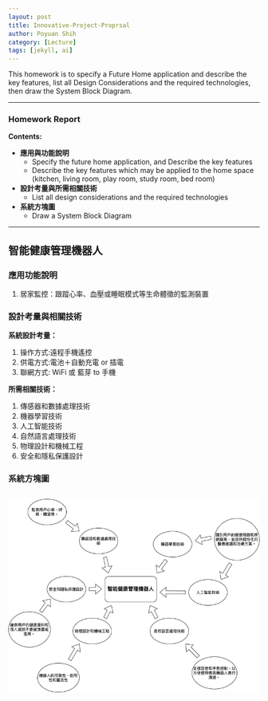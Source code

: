 ```yaml
---
layout: post
title: Innovative-Project-Proprsal
author: Poyuan Shih
category: [Lecture]
tags: [jekyll, ai]
---
```


This homework is to specify a Future Home application and describe the key features, list all Design Considerations and the required technologies, then draw the System Block Diagram.

---

### Homework Report
**Contents:**<br>
* **應用與功能說明**
  - Specify the future home application, and Describe the key features
  - Describe the key features which may be applied to the home space (kitchen, living room, play room, study room, bed room)
* **設計考量與所需相關技術**
  - List all design considerations and the required technologies
* **系統方塊圖**
  - Draw a System Block Diagram

---
## 智能健康管理機器人
### 應用功能說明
1. 居家監控：跟蹤心率、血壓或睡眠模式等生命體徵的監測裝置

### 設計考量與相關技術
**系統設計考量：**<br>
1. 操作方式:遠程手機遙控
2. 供電方式:電池＋自動充電 or 插電
3. 聯網方式: WiFi 或 藍芽 to 手機

**所需相關技術：**
1. 傳感器和數據處理技術
2. 機器學習技術
3. 人工智能技術
4. 自然語言處理技術
5. 物理設計和機械工程
6. 安全和隱私保護設計

### 系統方塊圖
![](https://raw.githubusercontent.com/poyuanshih/MCU-project/main/images/智能健康管理機器人.drawio.png)
---
